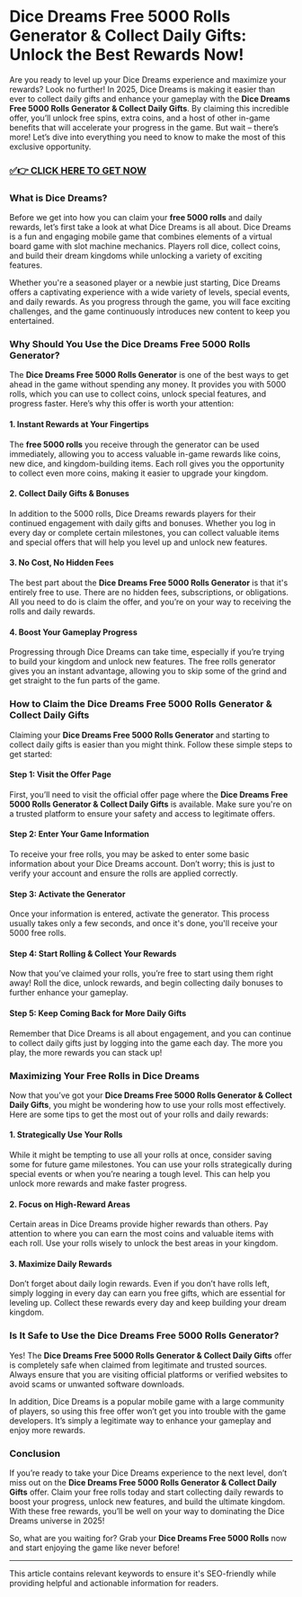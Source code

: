 # Dice Dreams Free 5000 Rolls Generator & Collect Daily Gifts: Unlock the Best Rewards Now!

Are you ready to level up your Dice Dreams experience and maximize your rewards? Look no further! In 2025, Dice Dreams is making it easier than ever to collect daily gifts and enhance your gameplay with the **Dice Dreams Free 5000 Rolls Generator & Collect Daily Gifts**. By claiming this incredible offer, you’ll unlock free spins, extra coins, and a host of other in-game benefits that will accelerate your progress in the game. But wait – there’s more! Let’s dive into everything you need to know to make the most of this exclusive opportunity.

### [✅👉 CLICK HERE TO GET NOW](https://freerewards.xyz/dice/dreams/)

### What is Dice Dreams?

Before we get into how you can claim your **free 5000 rolls** and daily rewards, let’s first take a look at what Dice Dreams is all about. Dice Dreams is a fun and engaging mobile game that combines elements of a virtual board game with slot machine mechanics. Players roll dice, collect coins, and build their dream kingdoms while unlocking a variety of exciting features.

Whether you're a seasoned player or a newbie just starting, Dice Dreams offers a captivating experience with a wide variety of levels, special events, and daily rewards. As you progress through the game, you will face exciting challenges, and the game continuously introduces new content to keep you entertained.

### Why Should You Use the Dice Dreams Free 5000 Rolls Generator?

The **Dice Dreams Free 5000 Rolls Generator** is one of the best ways to get ahead in the game without spending any money. It provides you with 5000 rolls, which you can use to collect coins, unlock special features, and progress faster. Here’s why this offer is worth your attention:

#### 1. **Instant Rewards at Your Fingertips**

The **free 5000 rolls** you receive through the generator can be used immediately, allowing you to access valuable in-game rewards like coins, new dice, and kingdom-building items. Each roll gives you the opportunity to collect even more coins, making it easier to upgrade your kingdom.

#### 2. **Collect Daily Gifts & Bonuses**

In addition to the 5000 rolls, Dice Dreams rewards players for their continued engagement with daily gifts and bonuses. Whether you log in every day or complete certain milestones, you can collect valuable items and special offers that will help you level up and unlock new features.

#### 3. **No Cost, No Hidden Fees**

The best part about the **Dice Dreams Free 5000 Rolls Generator** is that it's entirely free to use. There are no hidden fees, subscriptions, or obligations. All you need to do is claim the offer, and you’re on your way to receiving the rolls and daily rewards.

#### 4. **Boost Your Gameplay Progress**

Progressing through Dice Dreams can take time, especially if you’re trying to build your kingdom and unlock new features. The free rolls generator gives you an instant advantage, allowing you to skip some of the grind and get straight to the fun parts of the game.

### How to Claim the Dice Dreams Free 5000 Rolls Generator & Collect Daily Gifts

Claiming your **Dice Dreams Free 5000 Rolls Generator** and starting to collect daily gifts is easier than you might think. Follow these simple steps to get started:

#### Step 1: **Visit the Offer Page**

First, you’ll need to visit the official offer page where the **Dice Dreams Free 5000 Rolls Generator & Collect Daily Gifts** is available. Make sure you're on a trusted platform to ensure your safety and access to legitimate offers.

#### Step 2: **Enter Your Game Information**

To receive your free rolls, you may be asked to enter some basic information about your Dice Dreams account. Don’t worry; this is just to verify your account and ensure the rolls are applied correctly.

#### Step 3: **Activate the Generator**

Once your information is entered, activate the generator. This process usually takes only a few seconds, and once it's done, you'll receive your 5000 free rolls.

#### Step 4: **Start Rolling & Collect Your Rewards**

Now that you’ve claimed your rolls, you’re free to start using them right away! Roll the dice, unlock rewards, and begin collecting daily bonuses to further enhance your gameplay.

#### Step 5: **Keep Coming Back for More Daily Gifts**

Remember that Dice Dreams is all about engagement, and you can continue to collect daily gifts just by logging into the game each day. The more you play, the more rewards you can stack up!

### Maximizing Your Free Rolls in Dice Dreams

Now that you’ve got your **Dice Dreams Free 5000 Rolls Generator & Collect Daily Gifts**, you might be wondering how to use your rolls most effectively. Here are some tips to get the most out of your rolls and daily rewards:

#### 1. **Strategically Use Your Rolls**

While it might be tempting to use all your rolls at once, consider saving some for future game milestones. You can use your rolls strategically during special events or when you’re nearing a tough level. This can help you unlock more rewards and make faster progress.

#### 2. **Focus on High-Reward Areas**

Certain areas in Dice Dreams provide higher rewards than others. Pay attention to where you can earn the most coins and valuable items with each roll. Use your rolls wisely to unlock the best areas in your kingdom.

#### 3. **Maximize Daily Rewards**

Don’t forget about daily login rewards. Even if you don’t have rolls left, simply logging in every day can earn you free gifts, which are essential for leveling up. Collect these rewards every day and keep building your dream kingdom.

### Is It Safe to Use the Dice Dreams Free 5000 Rolls Generator?

Yes! The **Dice Dreams Free 5000 Rolls Generator & Collect Daily Gifts** offer is completely safe when claimed from legitimate and trusted sources. Always ensure that you are visiting official platforms or verified websites to avoid scams or unwanted software downloads.

In addition, Dice Dreams is a popular mobile game with a large community of players, so using this free offer won’t get you into trouble with the game developers. It’s simply a legitimate way to enhance your gameplay and enjoy more rewards.

### Conclusion

If you’re ready to take your Dice Dreams experience to the next level, don’t miss out on the **Dice Dreams Free 5000 Rolls Generator & Collect Daily Gifts** offer. Claim your free rolls today and start collecting daily rewards to boost your progress, unlock new features, and build the ultimate kingdom. With these free rewards, you’ll be well on your way to dominating the Dice Dreams universe in 2025!

So, what are you waiting for? Grab your **Dice Dreams Free 5000 Rolls** now and start enjoying the game like never before!

---

This article contains relevant keywords to ensure it's SEO-friendly while providing helpful and actionable information for readers.
